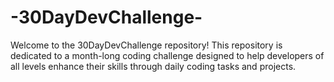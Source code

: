 # -30DayDevChallenge-
Welcome to the 30DayDevChallenge repository! This repository is dedicated to a month-long coding challenge designed to help developers of all levels enhance their skills through daily coding tasks and projects. 
